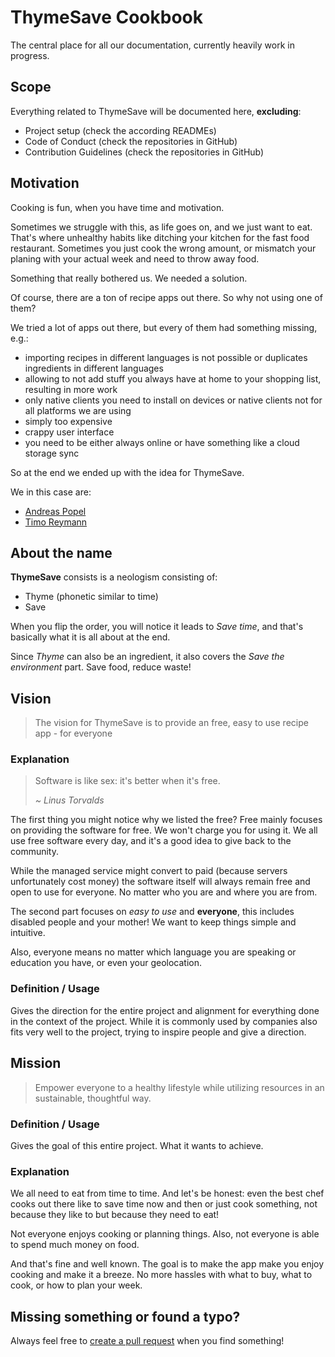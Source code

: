 ThymeSave Cookbook
===

The central place for all our documentation, currently heavily work in progress.

## Scope

Everything related to ThymeSave will be documented here, **excluding**:

- Project setup (check the according READMEs)
- Code of Conduct (check the repositories in GitHub)
- Contribution Guidelines (check the repositories in GitHub)

## Motivation

Cooking is fun, when you have time and motivation.

Sometimes we struggle with this, as life goes on, and we just want to eat. That's where unhealthy habits like ditching
your kitchen for the fast food restaurant. Sometimes you just cook the wrong amount, or mismatch your planing with your
actual week and need to throw away food.

Something that really bothered us. We needed a solution.

Of course, there are a ton of recipe apps out there. So why not using one of them?

We tried a lot of apps out there, but every of them had something missing, e.g.:

- importing recipes in different languages is not possible or duplicates ingredients in different languages
- allowing to not add stuff you always have at home to your shopping list, resulting in more work
- only native clients you need to install on devices or native clients not for all platforms we are using
- simply too expensive
- crappy user interface
- you need to be either always online or have something like a cloud storage sync

So at the end we ended up with the idea for ThymeSave.

We in this case are:

- <a href="http://andreas-popel.de/">Andreas Popel</a>
- <a href="https://timo-reymann.de">Timo Reymann</a>

## About the name

**ThymeSave** consists is a neologism consisting of:

- Thyme (phonetic similar to time)
- Save

When you flip the order, you will notice it leads to _Save time_, and that's basically what it is all about at the end.

Since *Thyme* can also be an ingredient, it also covers the _Save the environment_ part. Save food, reduce waste!

## Vision

> The vision for ThymeSave is to provide an free, easy to use recipe app - for everyone

### Explanation

> Software is like sex: it's better when it's free.
>
> *~ Linus Torvalds*

The first thing you might notice why we listed the free? Free mainly focuses on providing the software for free.
We won't charge you for using it. We all use free software every day, and it's a good idea to give back to the
community.

While the managed service might convert to paid (because servers unfortunately cost money) the software itself will
always remain free and open to use for everyone. No matter who you are and where you are from.

The second part focuses on *easy to use* and **everyone**, this includes disabled people and your mother! We want to
keep things simple
and intuitive.

Also, everyone means no matter which language you are speaking or education you have, or even your geolocation.

### Definition / Usage

Gives the direction for the entire project and alignment for everything done in the context of the project.
While it is commonly used by companies also fits very well to the project, trying to inspire people and give a
direction.

## Mission

> Empower everyone to a healthy lifestyle while utilizing resources in an sustainable, thoughtful way.

### Definition / Usage

Gives the goal of this entire project. What it wants to achieve.

### Explanation

We all need to eat from time to time. And let's be honest: even the best chef cooks out there like to save time now and
then or just cook something, not because they like to but because they need to eat!

Not everyone enjoys cooking or planning things. Also, not everyone is able to spend much money on food.

And that's fine and well known. The goal is to make the app make you enjoy cooking and make it a breeze. No more hassles
with what to buy, what to cook, or how to plan your week.

## Missing something or found a typo?

Always feel free to [create a pull request](https://github.com/ThymeSave/silverware/pulls) when you find something!
